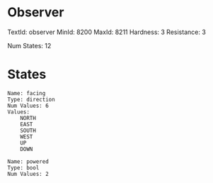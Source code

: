 # Observer
TextId: observer
MinId: 8200
MaxId: 8211
Hardness: 3
Resistance: 3

Num States: 12
# States
```
Name: facing
Type: direction
Num Values: 6
Values:
    NORTH
    EAST
    SOUTH
    WEST
    UP
    DOWN

Name: powered
Type: bool
Num Values: 2
```